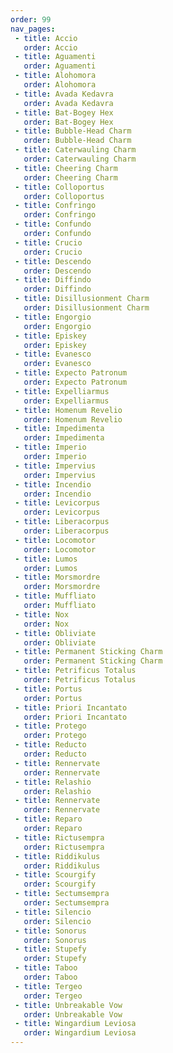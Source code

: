 ```yaml
---
order: 99
nav_pages:
 - title: Accio
   order: Accio
 - title: Aguamenti
   order: Aguamenti
 - title: Alohomora
   order: Alohomora
 - title: Avada Kedavra
   order: Avada Kedavra
 - title: Bat-Bogey Hex
   order: Bat-Bogey Hex
 - title: Bubble-Head Charm
   order: Bubble-Head Charm
 - title: Caterwauling Charm
   order: Caterwauling Charm
 - title: Cheering Charm
   order: Cheering Charm
 - title: Colloportus
   order: Colloportus
 - title: Confringo
   order: Confringo
 - title: Confundo
   order: Confundo
 - title: Crucio
   order: Crucio
 - title: Descendo
   order: Descendo
 - title: Diffindo
   order: Diffindo
 - title: Disillusionment Charm
   order: Disillusionment Charm
 - title: Engorgio
   order: Engorgio
 - title: Episkey
   order: Episkey
 - title: Evanesco
   order: Evanesco
 - title: Expecto Patronum
   order: Expecto Patronum
 - title: Expelliarmus
   order: Expelliarmus
 - title: Homenum Revelio
   order: Homenum Revelio
 - title: Impedimenta
   order: Impedimenta
 - title: Imperio
   order: Imperio
 - title: Impervius
   order: Impervius
 - title: Incendio
   order: Incendio
 - title: Levicorpus
   order: Levicorpus
 - title: Liberacorpus
   order: Liberacorpus
 - title: Locomotor
   order: Locomotor
 - title: Lumos
   order: Lumos
 - title: Morsmordre
   order: Morsmordre
 - title: Muffliato
   order: Muffliato
 - title: Nox
   order: Nox
 - title: Obliviate
   order: Obliviate
 - title: Permanent Sticking Charm
   order: Permanent Sticking Charm
 - title: Petrificus Totalus
   order: Petrificus Totalus
 - title: Portus
   order: Portus
 - title: Priori Incantato
   order: Priori Incantato
 - title: Protego
   order: Protego
 - title: Reducto
   order: Reducto
 - title: Rennervate
   order: Rennervate
 - title: Relashio
   order: Relashio
 - title: Rennervate
   order: Rennervate
 - title: Reparo
   order: Reparo
 - title: Rictusempra
   order: Rictusempra
 - title: Riddikulus
   order: Riddikulus
 - title: Scourgify
   order: Scourgify
 - title: Sectumsempra
   order: Sectumsempra
 - title: Silencio
   order: Silencio
 - title: Sonorus
   order: Sonorus
 - title: Stupefy
   order: Stupefy
 - title: Taboo
   order: Taboo
 - title: Tergeo
   order: Tergeo
 - title: Unbreakable Vow
   order: Unbreakable Vow
 - title: Wingardium Leviosa
   order: Wingardium Leviosa
---
```

